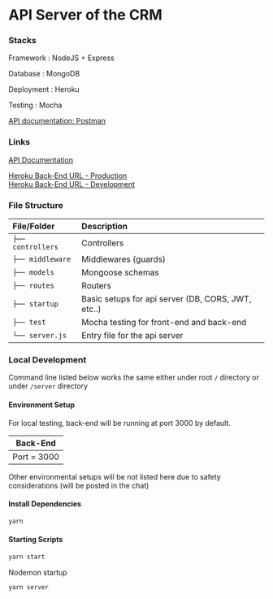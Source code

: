 # API Server of the CRM

### Stacks

Framework : NodeJS + Express

Database : MongoDB

Deployment : Heroku

Testing : Mocha

[API documentation: Postman](https://documenter.getpostman.com/view/14853484/UV5TEJhS)

### Links

[API Documentation](https://documenter.getpostman.com/view/14853484/UV5TEJhS)

[Heroku Back-End URL - Production](https://it-project-connected-api.herokuapp.com) <br/>
[Heroku Back-End URL - Development](https://it-project-connected-api-dev.herokuapp.com)

### File Structure

| File/Folder       | Description                                        |
| :---------------- | :------------------------------------------------- |
| `├── controllers` | Controllers                                        |
| `├── middleware`  | Middlewares (guards)                               |
| `├── models`      | Mongoose schemas                                   |
| `├── routes`      | Routers                                            |
| `├── startup`     | Basic setups for api server (DB, CORS, JWT, etc..) |
| `├── test`        | Mocha testing for front-end and back-end           |
| `└── server.js`   | Entry file for the api server                      |

### Local Development

Command line listed below works the same either under root `/` directory or under `/server` directory

#### Environment Setup

For local testing, back-end will be running at port 3000 by default.

|  Back-End   |
| :---------: |
| Port = 3000 |

Other environmental setups will be not listed here due to safety considerations (will be posted in the chat)

#### Install Dependencies

```bash
yarn
```

#### Starting Scripts

```bash
yarn start
```

Nodemon startup

```bash
yarn server
```
